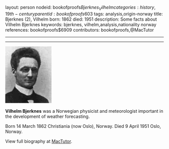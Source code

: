 layout: person
nodeid: bookofproofs$Bjerknes_Vilhelm
categories: history,19th-century
parentid: bookofproofs$603
tags: analysis,origin-norway
title: Bjerknes (2), Vilhelm
born: 1862
died: 1951
description: Some facts about Vilhelm Bjerknes
keywords: bjerknes, vilhelm,analysis,nationality norway
references: bookofproofs$6909
contributors: bookofproofs,@MacTutor

---


---

![Bjerknes_Vilhelm.jpg](https://github.com/bookofproofs/bookofproofs.github.io/blob/main/_sources/_assets/images/portraits/Bjerknes_Vilhelm.jpg?raw=true)

**Vilhelm  Bjerknes** was a Norwegian physicist and meteorologist important in the development of weather forecasting.

Born 14 March 1862 Christiania (now Oslo), Norway. Died 9 April 1951 Oslo, Norway.


View full biography at [MacTutor](https://mathshistory.st-andrews.ac.uk/Biographies/Bjerknes_Vilhelm/).